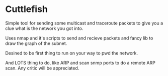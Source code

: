 # Cuttlefish
Simple tool for sending some multicast and traceroute packets to give you a clue what is the network you got into.

Uses nmap and it's scripts to send and recieve packets and fancy lib to draw the graph of the subnet.

Desined to be first thing to run on your way to pwd the network.

And LOTS thing to do, like ARP and scan snmp ports to do a remote ARP scan.
Any critic will be appreciated.